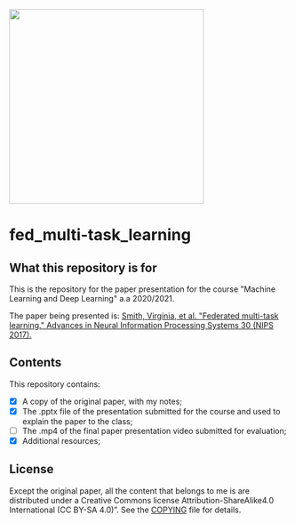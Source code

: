 <img src="https://www.politocomunica.polito.it/var/politocomunica/storage/images/media/images/marchio_e_logotipo_politecnico_di_torino/55127-3-ita-IT/marchio_e_logotipo_politecnico_di_torino_full.png" width="350">

# fed_multi-task_learning

## What this repository is for
This is the repository for the paper presentation for the course "Machine Learning and Deep Learning" a.a 2020/2021.

The paper being presented is: 
<a href="https://papers.nips.cc/paper/2017/file/6211080fa89981f66b1a0c9d55c61d0f-Paper.pdf">
Smith, Virginia, et al. "Federated multi-task learning." Advances in Neural Information Processing Systems 30 (NIPS 2017).</a>

## Contents
This repository contains:

- [X] A copy of the original paper, with my notes;
- [X] The .pptx file of the presentation submitted for the course and used to explain the paper to the class;
- [ ] The .mp4 of the final paper presentation video submitted for evaluation;
- [X] Additional resources;

## License
Except the original paper, all the content that belongs to me is are distributed under a Creative Commons license  Attribution-ShareAlike4.0 International (CC BY-SA 4.0)”. See the [COPYING](COPYING) file for details.